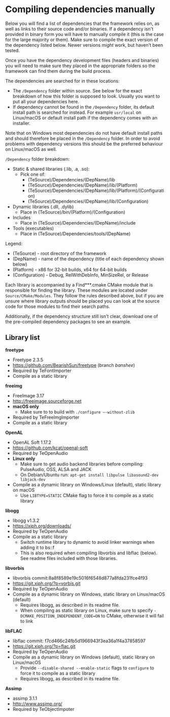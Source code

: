 # Compiling dependencies manually

Below you will find a list of dependencies that the framework relies on, as well as links to their source code and/or binaries. If a dependency isn't provided in binary form you will have to manually compile it (this is the case for the large majority or them). Make sure to compile the exact version of the dependency listed below. Newer versions *might* work, but haven't been tested. 

Once you have the dependency development files (headers and binaries) you will need to make sure they placed in the appropriate folders so the framework can find them during the build process. 

The dependencies are searched for in these locations:
- The `/Dependency` folder within source. See below for the exact breakdown of how this folder is supposed to look. Usually you want to put all your dependencies here.
- If dependency cannot be found in the `/Dependency` folder, its default install path is searched for instead. For example `usr/local` on Linux/macOS or default install path if the dependency comes with an installer. 

Note that on Windows most dependencies do not have default install paths and should therefore be placed in the `/Dependency` folder. In order to avoid problems with dependency versions this should be the preferred behaviour on Linux/macOS as well. 

`/Dependency` folder breakdown:
- Static & shared libraries (.lib, .a, .so): 
  - Pick one of:
    - (TeSource)/Dependencies/(DepName)/lib
    - (TeSource)/Dependencies/(DepName)/lib/(Platform)
    - (TeSource)/Dependencies/(DepName)/lib/(Platform)/(Configuration)
    - (TeSource)/Dependencies/(DepName)/lib/(Configuration)
- Dynamic libraries (.dll, .dylib)
  - Place in (TeSource)/bin/(Platform)/(Configuration)
- Includes
  - Place in (TeSource)/Dependencies/(DepName)/include
- Tools (executables)
  - Place in (TeSource)/Dependencies/tools/(DepName)  
  
Legend:
- (TeSource) - root directory of the framework
- (DepName) - name of the dependency (title of each dependency shown below)
- (Platform) - x86 for 32-bit builds, x64 for 64-bit builds
- (Configuration) - Debug, RelWithDebInfo, MinSizeRel, or Release 

Each library is accompanied by a Find***.cmake CMake module that is responsible for finding the library. These modules are located under `Source/CMake/Modules`. They follow the rules described above, but if you are unsure where library outputs should be placed you can look at the source code for those modules to find their search paths.

Additionally, if the dependency structure still isn't clear, download one of the pre-compiled dependency packages to see an example.  

## Library list 

**freetype**
- Freetype 2.3.5
- https://github.com/BearishSun/freetype (branch *banshee*)
- Required by TeFontImporter
- Compile as a static library

**freeimg**
- FreeImage 3.17
- http://freeimage.sourceforge.net
- **macOS only**
  - Make sure to to build with `./configure —-without-zlib`
- Required by TeFreeImgImporter
- Compile as a static library

**OpenAL**
- OpenAL Soft 1.17.2
- https://github.com/kcat/openal-soft
- Required by TeOpenAudio
- **Linux only**
  - Make sure to get audio backend libraries before compiling: PulseAudio, OSS, ALSA and JACK
  - On Debian/Ubuntu run: `apt-get install libpulse libasound2-dev libjack-dev`
- Compile as a dynamic library on Windows/Linux (default), static library on macOS
  - Use `LIBTYPE=STATIC` CMake flag to force it to compile as a static library

**libogg**
- libogg v1.3.2
- https://xiph.org/downloads/
- Required by TeOpenAudio
- Compile as a static library
  - Switch runtime library to dynamic to avoid linker warnings when adding it to bs::f
  - This is also required when compiling libvorbis and libflac (below). See readme files included with those libraries.

**libvorbis**
- libvorbis commit:8a8f8589e19c5016f6548d877a8fda231fce4f93
- https://git.xiph.org/?p=vorbis.git
- Required by TeOpenAudio
- Compile as a dynamic library on Windows, static library on Linux/macOS (default)
  - Requires libogg, as described in its readme file.
  - When compiling as static library on Linux, make sure to specify `-DCMAKE_POSITION_INDEPENDENT_CODE=ON` to CMake, otherwise it will fail to link

**libFLAC**
- libflac commit: f7cd466c24fb5d1966943f3ea36a1f4a37858597
- https://git.xiph.org/?p=flac.git
- Required by TeOpenAudio
- Compile as a dynamic library on Windows (default), static library on Linux/macOS
  - Provide `--disable-shared --enable-static` flags to `configure` to force it to compile as a static library
  - Requires libogg, as described in its readme file.

**Assimp**
- assimp 3.1.1
- http://www.assimp.org/
- Required by TeObjectImpoter
